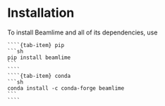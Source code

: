 # Installation

To install Beamlime and all of its dependencies, use

`````{tab-set}
````{tab-item} pip
```sh
pip install beamlime
```
````
````{tab-item} conda
```sh
conda install -c conda-forge beamlime
```
````
`````
